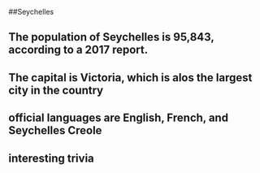 ##Seychelles
## The population of Seychelles is 95,843, according to a 2017 report.


## The capital is Victoria, which is alos the largest city in the country

 
## official languages are English, French, and Seychelles Creole


## interesting trivia



